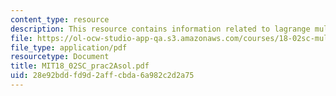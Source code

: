 ```yaml
---
content_type: resource
description: This resource contains information related to lagrange multiplier equation.
file: https://ol-ocw-studio-app-qa.s3.amazonaws.com/courses/18-02sc-multivariable-calculus-fall-2010/28e92bddfd9d2affcbda6a982c2d2a75_MIT18_02SC_prac2Asol.pdf
file_type: application/pdf
resourcetype: Document
title: MIT18_02SC_prac2Asol.pdf
uid: 28e92bdd-fd9d-2aff-cbda-6a982c2d2a75
---
```

